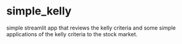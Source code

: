 # simple_kelly
 simple streamlit app that reviews the kelly criteria and some simple applications of the kelly criteria to the stock market. 
